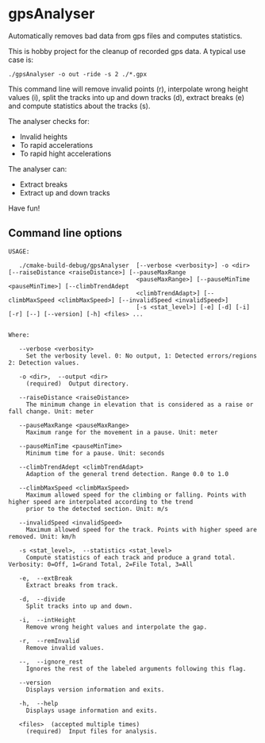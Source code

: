 # gpsAnalyser
Automatically removes bad data from gps files and computes statistics.

This is hobby project for the cleanup of recorded gps data. A typical use case is:
~~~~{.txt}
./gpsAnalyser -o out -ride -s 2 ./*.gpx
~~~~
This command line will remove invalid points (r), interpolate wrong height values (i), split the tracks into up and down tracks (d), extract breaks (e) and compute statistics about the tracks (s).

The analyser checks for:
 - Invalid heights
 - To rapid accelerations
 - To rapid hight accelerations

The analyser can:
 - Extract breaks
 - Extract up and down tracks

Have fun!

## Command line options

~~~~{.txt}
USAGE:

   ./cmake-build-debug/gpsAnalyser  [--verbose <verbosity>] -o <dir> [--raiseDistance <raiseDistance>] [--pauseMaxRange
                                    <pauseMaxRange>] [--pauseMinTime <pauseMinTime>] [--climbTrendAdept
                                    <climbTrendAdapt>] [--climbMaxSpeed <climbMaxSpeed>] [--invalidSpeed <invalidSpeed>]
                                    [-s <stat_level>] [-e] [-d] [-i] [-r] [--] [--version] [-h] <files> ...


Where:

   --verbose <verbosity>
     Set the verbosity level. 0: No output, 1: Detected errors/regions 2: Detection values.

   -o <dir>,  --output <dir>
     (required)  Output directory.

   --raiseDistance <raiseDistance>
     The minimum change in elevation that is considered as a raise or fall change. Unit: meter

   --pauseMaxRange <pauseMaxRange>
     Maximum range for the movement in a pause. Unit: meter

   --pauseMinTime <pauseMinTime>
     Minimum time for a pause. Unit: seconds

   --climbTrendAdept <climbTrendAdapt>
     Adaption of the general trend detection. Range 0.0 to 1.0

   --climbMaxSpeed <climbMaxSpeed>
     Maximum allowed speed for the climbing or falling. Points with higher speed are interpolated according to the trend
     prior to the detected section. Unit: m/s

   --invalidSpeed <invalidSpeed>
     Maximum allowed speed for the track. Points with higher speed are removed. Unit: km/h

   -s <stat_level>,  --statistics <stat_level>
     Compute statistics of each track and produce a grand total. Verbosity: 0=Off, 1=Grand Total, 2=File Total, 3=All

   -e,  --extBreak
     Extract breaks from track.

   -d,  --divide
     Split tracks into up and down.

   -i,  --intHeight
     Remove wrong height values and interpolate the gap.

   -r,  --remInvalid
     Remove invalid values.

   --,  --ignore_rest
     Ignores the rest of the labeled arguments following this flag.

   --version
     Displays version information and exits.

   -h,  --help
     Displays usage information and exits.

   <files>  (accepted multiple times)
     (required)  Input files for analysis.

~~~~
